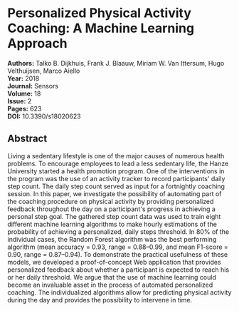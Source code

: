 # Personalized Physical Activity Coaching: A Machine Learning Approach

**Authors:** Talko B. Dijkhuis, Frank J. Blaauw, Miriam  W. Van Ittersum, Hugo Velthuijsen, Marco Aiello  
**Year:** 2018  
**Journal:** Sensors  
**Volume:** 18  
**Issue:** 2  
**Pages:** 623  
**DOI:** 10.3390/s18020623  

## Abstract
Living a sedentary lifestyle is one of the major causes of numerous health problems. To encourage employees to lead a less sedentary life, the Hanze University started a health promotion program. One of the interventions in the program was the use of an activity tracker to record participants' daily step count. The daily step count served as input for a fortnightly coaching session. In this paper, we investigate the possibility of automating part of the coaching procedure on physical activity by providing personalized feedback throughout the day on a participant's progress in achieving a personal step goal. The gathered step count data was used to train eight different machine learning algorithms to make hourly estimations of the probability of achieving a personalized, daily steps threshold. In 80% of the individual cases, the Random Forest algorithm was  the best performing algorithm (mean accuracy = 0.93, range = 0.88–0.99, and mean F1-score = 0.90,  range = 0.87–0.94). To demonstrate the practical usefulness of these models, we developed a  proof-of-concept Web application that provides personalized feedback about whether a participant is expected to reach his or her daily threshold. We argue that the use of machine learning could become an invaluable asset in the process of automated personalized coaching. The individualized algorithms allow for predicting physical activity during the day and provides the possibility to intervene in time.

